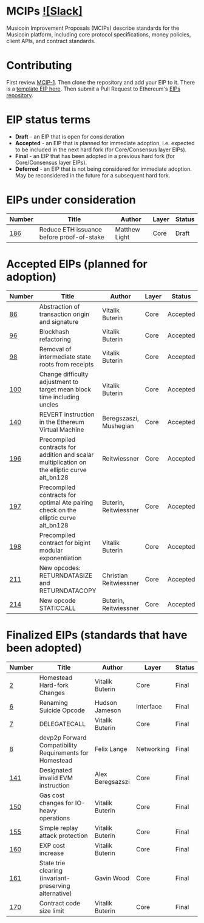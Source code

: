 # MCIPs [![Slack]](https://musicoin.slack.com/messages/G2WP3DMPX)
Musicoin Improvement Proposals (MCIPs) describe standards for the Musicoin platform, including core protocol specifications, money policies, client APIs, and contract standards.

# Contributing
First review [MCIP-1](MCIPS/mcip-1.md). Then clone the repository and add your EIP to it. There is a [template EIP here](eip-X.md). Then submit a Pull Request to Ethereum's [EIPs repository](https://github.com/ethereum/EIPs).

# EIP status terms
* **Draft** - an EIP that is open for consideration
* **Accepted** - an EIP that is planned for immediate adoption, i.e. expected to be included in the next hard fork (for Core/Consensus layer EIPs).
* **Final** - an EIP that has been adopted in a previous hard fork (for Core/Consensus layer EIPs).
* **Deferred** - an EIP that is not being considered for immediate adoption. May be reconsidered in the future for a subsequent hard fork.

# EIPs under consideration
| Number                                                  |Title                                                                                | Author                | Layer       | Status    |
| ------------------------------------------------------  | ----------------------------------------------------------------------------------- | --------------------  | ------------| ----------|
| [186](https://github.com/ethereum/EIPs/issues/186)      | Reduce ETH issuance before proof-of-stake                                           | Matthew Light         | Core        | Draft     |


# Accepted EIPs (planned for adoption)
| Number                                                  |Title                                                                                | Author                | Layer       | Status    |
| ------------------------------------------------------- | ----------------------------------------------------------------------------------- | --------------------  | ------------| ----------|
| [86](https://github.com/ethereum/EIPs/pull/208)         | Abstraction of transaction origin and signature                                     | Vitalik Buterin       | Core        | Accepted  |
| [96](https://github.com/ethereum/EIPs/pull/210)         | Blockhash refactoring                                                               | Vitalik Buterin       | Core        | Accepted  |
| [98](https://github.com/ethereum/EIPs/pull/98)          | Removal of intermediate state roots from receipts                                   | Vitalik Buterin       | Core        | Accepted  |
| [100](https://github.com/ethereum/EIPs/issues/100)      | Change difficulty adjustment to target mean block time including uncles	            | Vitalik Buterin       | Core        | Accepted  |
| [140](https://github.com/ethereum/EIPs/pull/206)        | REVERT instruction in the Ethereum Virtual Machine                                  | Beregszaszi, Mushegian| Core        | Accepted  |
| [196](https://github.com/ethereum/EIPs/pull/213)        | Precompiled contracts for addition and scalar multiplication on the elliptic curve alt_bn128 | Reitwiessner | Core        | Accepted  |
| [197](https://github.com/ethereum/EIPs/pull/212)        | Precompiled contracts for optimal Ate pairing check on the elliptic curve alt_bn128 | Buterin, Reitwiessner | Core        | Accepted  |
| [198](https://github.com/ethereum/EIPs/pull/198)        | Precompiled contract for bigint modular exponentiation				                      | Vitalik Buterin       | Core        | Accepted  |
| [211](https://github.com/ethereum/EIPs/pull/211)        | New opcodes: RETURNDATASIZE and RETURNDATACOPY                                      | Christian Reitwiessner| Core        | Accepted  |
| [214](https://github.com/ethereum/EIPs/pull/214)        | New opcode STATICCALL                                                               | Buterin, Reitwiessner | Core        | Accepted  |


# Finalized EIPs (standards that have been adopted)
| Number                                                  |Title                                                        | Author          | Layer       | Status  |
| ------------------------------------------------------- | ----------------------------------------------------------- | ----------------| ------------| --------|
| [2](EIPS/eip-2.mediawiki)                               | Homestead Hard-fork Changes                                 | Vitalik Buterin | Core        | Final   |
| [6](EIPS/eip-6.md)                                      | Renaming Suicide Opcode                                     | Hudson Jameson  | Interface   | Final   |
| [7](EIPS/eip-7.md)                                      | DELEGATECALL                                                | Vitalik Buterin | Core        | Final   |
| [8](EIPS/eip-8.md)                                      | devp2p Forward Compatibility Requirements for Homestead     | Felix Lange     | Networking  | Final   |
| [141](EIPS/eip-141.md)                                  | Designated invalid EVM instruction                          | Alex Beregsazszi| Core        | Final   |
| [150](https://github.com/ethereum/EIPs/issues/150)      | Gas cost changes for IO-heavy operations                    | Vitalik Buterin | Core        | Final   |
| [155](https://github.com/ethereum/EIPs/issues/155)      | Simple replay attack protection                             | Vitalik Buterin | Core        | Final   |
| [160](https://github.com/ethereum/EIPs/issues/160)      | EXP cost increase                                           | Vitalik Buterin | Core        | Final   |
| [161](https://github.com/ethereum/EIPs/issues/161)      | State trie clearing (invariant-preserving alternative)      | Gavin Wood      | Core        | Final   |
| [170](https://github.com/ethereum/EIPs/issues/170)      | Contract code size limit                                    | Vitalik Buterin | Core        | Final   |

